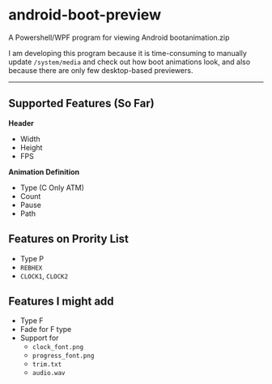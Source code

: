 # android-boot-preview
A Powershell/WPF program for viewing Android bootanimation.zip

I am developing this program because it is time-consuming to manually update `/system/media` and check out how boot animations look, and also because there are only few desktop-based previewers.

---

## Supported Features (So Far)
**Header**
- Width
- Height
- FPS

**Animation Definition**
- Type (C Only ATM)
- Count
- Pause
- Path

## Features on Prority List
- Type P
- `REBHEX`
- `CLOCK1`, `CLOCK2`

## Features I might add
- Type F
- Fade for F type
- Support for
  - `clock_font.png`
  - `progress_font.png`
  - `trim.txt`
  - `audio.wav`
